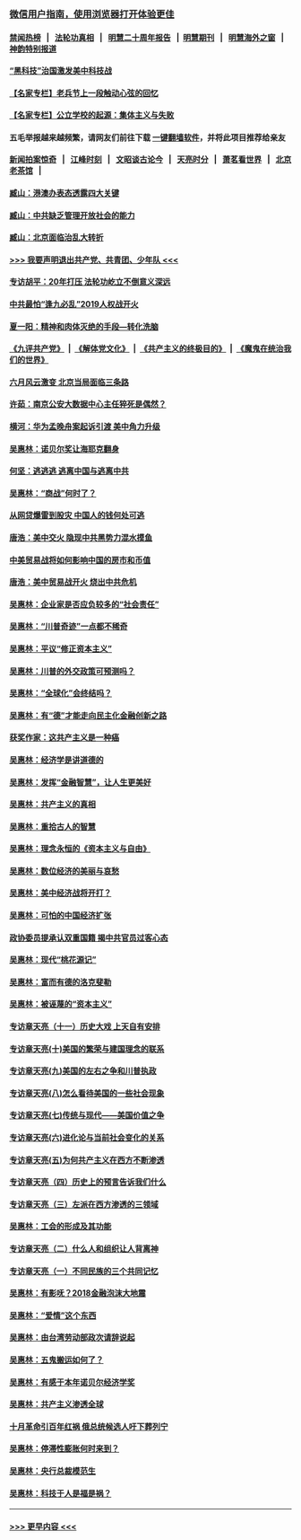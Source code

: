 ### [微信用户指南，使用浏览器打开体验更佳](https://github.com/gfw-breaker/banned-news1/blob/master/indexes/wechat-guide.md?t=0)
#### [禁闻热榜](热点新闻.md?t=0)  &nbsp;&nbsp;|&nbsp;&nbsp; [法轮功真相](https://github.com/gfw-breaker/truth/blob/master/README.md?t=0) &nbsp;&nbsp;|&nbsp;&nbsp; [明慧二十周年报告](https://github.com/gfw-breaker/mh-reports/blob/master/README.md?t=0) &nbsp;&nbsp;|&nbsp;&nbsp;[明慧期刊](https://github.com/gfw-breaker/mh-qikan) &nbsp;&nbsp;|&nbsp;&nbsp; [明慧海外之窗](https://github.com/gfw-breaker/mh-news/blob/master/README.md?t=0) &nbsp;&nbsp;|&nbsp;&nbsp; [神韵特别报道](https://github.com/gfw-breaker/mh-news/blob/master/shenyun.md?t=0)
#### [“黑科技”治国激发美中科技战](../pages/nsc423/n11638056.md?t=02031701) 
#### [【名家专栏】老兵节上一段触动心弦的回忆](../pages/nsc423/n11646016.md?t=02031701) 
#### [【名家专栏】公立学校的起源：集体主义与失败](../pages/nsc423/n11601833.md?t=02031701) 
#### 五毛举报越来越频繁，请网友们前往下载 [一键翻墙软件](https://github.com/gfw-breaker/ssr-accounts)，并将此项目推荐给亲友
#### [新闻拍案惊奇](https://github.com/gfw-breaker/banned-news1/blob/master/pages/link4.md) &nbsp;&nbsp;|&nbsp;&nbsp; [江峰时刻](https://github.com/gfw-breaker/banned-news1/blob/master/pages/link4.md) &nbsp;&nbsp;|&nbsp;&nbsp; [文昭谈古论今](https://github.com/gfw-breaker/banned-news1/blob/master/pages/link4.md) &nbsp;&nbsp;|&nbsp;&nbsp; [天亮时分](https://github.com/gfw-breaker/banned-news1/blob/master/pages/link4.md) &nbsp;&nbsp;|&nbsp;&nbsp; [萧茗看世界](https://github.com/gfw-breaker/banned-news1/blob/master/pages/link4.md) &nbsp;&nbsp;|&nbsp;&nbsp; [北京老茶馆](https://github.com/gfw-breaker/banned-news1/blob/master/pages/link4.md) &nbsp;&nbsp;|&nbsp;&nbsp; 
#### [臧山：港澳办表态透露四大关键](../pages/nsc423/n11421628.md?t=02031701) 
#### [臧山：中共缺乏管理开放社会的能力](../pages/nsc423/n11407457.md?t=02031701) 
#### [臧山：北京面临治乱大转折](../pages/nsc423/n11406895.md?t=02031701) 
#### [>>> 我要声明退出共产党、共青团、少年队 <<<](https://github.com/begood0513/goodnews/blob/master/quit/letter.md) 
#### [专访胡平：20年打压 法轮功屹立不倒意义深远](../pages/nsc423/n11398800.md?t=02031701) 
#### [中共最怕“逢九必乱”2019人权战开火](../pages/nsc423/n11385248.md?t=02031701) 
#### [夏一阳：精神和肉体灭绝的手段—转化洗脑](../pages/nsc423/n11368250.md?t=02031701) 
#### [《九评共产党》](https://github.com/begood0513/9ping.md/blob/master/README.md) &nbsp;|&nbsp; [《解体党文化》](../../../../jtdwh.md/blob/master/README.md)  &nbsp;|&nbsp; [《共产主义的终极目的》](../../../../gczydzjmd.md/blob/master/README.md) &nbsp;|&nbsp; [《魔鬼在统治我们的世界》](../../../../mgztzwmdsj.md/blob/master/README.md) 
#### [六月风云激变 北京当局面临三条路](../pages/nsc423/n11313668.md?t=02031701) 
#### [许茹：南京公安大数据中心主任猝死是偶然？](../pages/nsc423/n11064744.md?t=02031701) 
#### [横河：华为孟晚舟案起诉引渡 美中角力升级](../pages/nsc423/n11027230.md?t=02031701) 
#### [吴惠林：诺贝尔奖让海耶克翻身](../pages/nsc423/n10890049.md?t=02031701) 
#### [何坚：逃逃逃 逃离中国与逃离中共](../pages/nsc423/n10592891.md?t=02031701) 
#### [吴惠林：“商战”何时了？](../pages/nsc423/n10573558.md?t=02031701) 
#### [从网贷爆雷到股灾 中国人的钱何处可逃](../pages/nsc423/n10572800.md?t=02031701) 
#### [唐浩：美中交火 隐现中共黑势力混水摸鱼](../pages/nsc423/n10544040.md?t=02031701) 
#### [中美贸易战将如何影响中国的房市和币值](../pages/nsc423/n10543697.md?t=02031701) 
#### [唐浩：美中贸易战开火 烧出中共危机](../pages/nsc423/n10540126.md?t=02031701) 
#### [吴惠林：企业家是否应负较多的“社会责任”](../pages/nsc423/n10535022.md?t=02031701) 
#### [吴惠林：“川普奇迹”一点都不稀奇](../pages/nsc423/n10512808.md?t=02031701) 
#### [吴惠林：平议“修正资本主义”](../pages/nsc423/n10495724.md?t=02031701) 
#### [吴惠林：川普的外交政策可预测吗？](../pages/nsc423/n10462387.md?t=02031701) 
#### [吴惠林：“全球化”会终结吗？](../pages/nsc423/n10452838.md?t=02031701) 
#### [吴惠林：有“德”才能走向民主化金融创新之路](../pages/nsc423/n10432292.md?t=02031701) 
#### [获奖作家：这共产主义是一种癌](../pages/nsc423/n10431541.md?t=02031701) 
#### [吴惠林：经济学是讲道德的](../pages/nsc423/n10398014.md?t=02031701) 
#### [吴惠林：发挥“金融智慧”，让人生更美好](../pages/nsc423/n10375019.md?t=02031701) 
#### [吴惠林：共产主义的真相](../pages/nsc423/n10351394.md?t=02031701) 
#### [吴惠林：重拾古人的智慧](../pages/nsc423/n10337691.md?t=02031701) 
#### [吴惠林：理念永恒的《资本主义与自由》](../pages/nsc423/n10316274.md?t=02031701) 
#### [吴惠林：数位经济的美丽与哀愁](../pages/nsc423/n10292946.md?t=02031701) 
#### [吴惠林：美中经济战将开打？](../pages/nsc423/n10258825.md?t=02031701) 
#### [吴惠林：可怕的中国经济扩张](../pages/nsc423/n10219147.md?t=02031701) 
#### [政协委员提承认双重国籍 揭中共官员过客心态](../pages/nsc423/n10208809.md?t=02031701) 
#### [吴惠林：现代“桃花源记”](../pages/nsc423/n10185234.md?t=02031701) 
#### [吴惠林：富而有德的洛克斐勒](../pages/nsc423/n10142264.md?t=02031701) 
#### [吴惠林：被诬蔑的“资本主义”](../pages/nsc423/n10124816.md?t=02031701) 
#### [专访章天亮（十一）历史大戏 上天自有安排](../pages/nsc423/n10094905.md?t=02031701) 
#### [专访章天亮(十)美国的繁荣与建国理念的联系](../pages/nsc423/n10094899.md?t=02031701) 
#### [专访章天亮(九)美国的左右之争和川普执政](../pages/nsc423/n10094889.md?t=02031701) 
#### [专访章天亮(八)怎么看待美国的一些社会现象](../pages/nsc423/n10094857.md?t=02031701) 
#### [专访章天亮(七)传统与现代——美国价值之争](../pages/nsc423/n10093140.md?t=02031701) 
#### [专访章天亮(六)进化论与当前社会变化的关系](../pages/nsc423/n10092036.md?t=02031701) 
#### [专访章天亮(五)为何共产主义在西方不断渗透](../pages/nsc423/n10083620.md?t=02031701) 
#### [专访章天亮（四）历史上的预言告诉我们什么](../pages/nsc423/n10083606.md?t=02031701) 
#### [专访章天亮（三）左派在西方渗透的三领域](../pages/nsc423/n10081115.md?t=02031701) 
#### [吴惠林：工会的形成及其功能](../pages/nsc423/n10080633.md?t=02031701) 
#### [专访章天亮（二）什么人和组织让人背离神](../pages/nsc423/n10076637.md?t=02031701) 
#### [专访章天亮（一）不同民族的三个共同记忆](../pages/nsc423/n10074188.md?t=02031701) 
#### [吴惠林：有影呒？2018金融泡沫大地震](../pages/nsc423/n10040534.md?t=02031701) 
#### [吴惠林：“爱情”这个东西](../pages/nsc423/n10019423.md?t=02031701) 
#### [吴惠林：由台湾劳动部政次请辞说起](../pages/nsc423/n9979679.md?t=02031701) 
#### [吴惠林：五鬼搬运如何了？](../pages/nsc423/n9925338.md?t=02031701) 
#### [吴惠林：有感于本年诺贝尔经济学奖](../pages/nsc423/n9871883.md?t=02031701) 
#### [吴惠林：共产主义渗透全球](../pages/nsc423/n9812748.md?t=02031701) 
#### [十月革命引百年红祸 俄总统候选人吁下葬列宁](../pages/nsc423/n9810182.md?t=02031701) 
#### [吴惠林：停滞性膨胀何时来到？](../pages/nsc423/n9764136.md?t=02031701) 
#### [吴惠林：央行总裁模范生](../pages/nsc423/n9728134.md?t=02031701) 
#### [吴惠林：科技于人是福是祸？](../pages/nsc423/n9672982.md?t=02031701) 

----
#### [ >>> 更早内容 <<< ](../indexes/nsc423-earlier.md)
